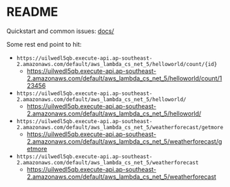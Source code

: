 # README

Quickstart and common issues: [docs/](https://github.com/austinphamdeloitte/webapi_aws_lambda_dotnet_5_container/tree/master/docs)

Some rest end point to hit:
- `https://uilwedl5qb.execute-api.ap-southeast-2.amazonaws.com/default/aws_lambda_cs_net_5/helloworld/count/{id}`
    - https://uilwedl5qb.execute-api.ap-southeast-2.amazonaws.com/default/aws_lambda_cs_net_5/helloworld/count/123456 
- `https://uilwedl5qb.execute-api.ap-southeast-2.amazonaws.com/default/aws_lambda_cs_net_5/helloworld/`
    - https://uilwedl5qb.execute-api.ap-southeast-2.amazonaws.com/default/aws_lambda_cs_net_5/helloworld/
- `https://uilwedl5qb.execute-api.ap-southeast-2.amazonaws.com/default/aws_lambda_cs_net_5/weatherforecast/getmore`
    - https://uilwedl5qb.execute-api.ap-southeast-2.amazonaws.com/default/aws_lambda_cs_net_5/weatherforecast/getmore
- `https://uilwedl5qb.execute-api.ap-southeast-2.amazonaws.com/default/aws_lambda_cs_net_5/weatherforecast`
    - https://uilwedl5qb.execute-api.ap-southeast-2.amazonaws.com/default/aws_lambda_cs_net_5/weatherforecast

